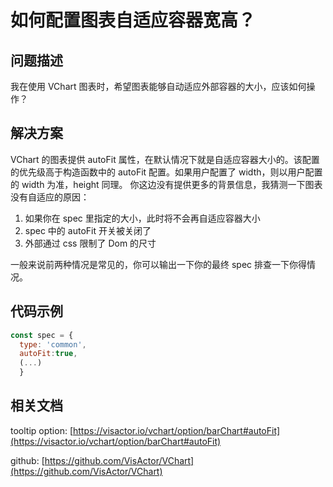 # 如何配置图表自适应容器宽高？

## 问题描述

我在使用 VChart 图表时，希望图表能够自动适应外部容器的大小，应该如何操作？

## 解决方案

VChart 的图表提供 autoFit 属性，在默认情况下就是自适应容器大小的。该配置的优先级高于构造函数中的 autoFit 配置。如果用户配置了 width，则以用户配置的 width 为准，height 同理。
你这边没有提供更多的背景信息，我猜测一下图表没有自适应的原因：

1. 如果你在 spec 里指定的大小，此时将不会再自适应容器大小
2. spec 中的 autoFit 开关被关闭了
3. 外部通过 css 限制了 Dom 的尺寸

一般来说前两种情况是常见的，你可以输出一下你的最终 spec 排查一下你得情况。

## 代码示例

```javascript
const spec = {
  type: 'common',
  autoFit:true,
  (...)
  }
```

## 相关文档

tooltip option: [https://visactor.io/vchart/option/barChart#autoFit](https://visactor.io/vchart/option/barChart#autoFit)

github: [https://github.com/VisActor/VChart](https://github.com/VisActor/VChart)
